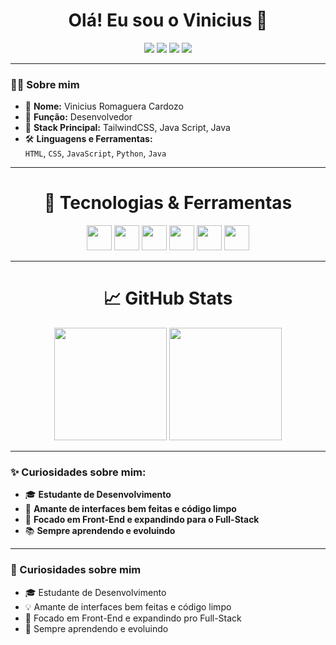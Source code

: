 <h1 align="center">Olá! Eu sou o Vinicius 👋</h1>

<p align="center">
  <img src="https://img.shields.io/badge/Desenvolvedor-🧠-9b59b6?style=for-the-badge" />
  <img src="https://img.shields.io/badge/Fullstack-Developer-2ecc71?style=for-the-badge" />
  <img src="https://img.shields.io/badge/TailwindCSS-38b2ac?style=for-the-badge&logo=tailwind-css&logoColor=white" />
  <img src="https://img.shields.io/badge/TypeScript-3178c6?style=for-the-badge&logo=typescript&logoColor=white" />
</p>

---

### 👨‍💻 Sobre mim

- 👤 **Nome:** Vinicius Romaguera Cardozo  
- 💼 **Função:** Desenvolvedor  
- 🚀 **Stack Principal:** TailwindCSS, Java Script, Java 
- 🛠️ **Linguagens e Ferramentas:**  
  `HTML`, `CSS`, `JavaScript`, `Python`, `Java`

---

<h1 align="center">🧰 Tecnologias & Ferramentas</h1>

<p align="center">
  <img src="https://cdn.jsdelivr.net/gh/devicons/devicon/icons/html5/html5-original.svg" width="40" />
  <img src="https://cdn.jsdelivr.net/gh/devicons/devicon/icons/css3/css3-original.svg" width="40" />
  <img src="https://cdn.jsdelivr.net/gh/devicons/devicon/icons/javascript/javascript-original.svg" width="40" />
  <img src="https://cdn.jsdelivr.net/gh/devicons/devicon/icons/typescript/typescript-original.svg" width="40" />
  <img src="https://cdn.jsdelivr.net/gh/devicons/devicon/icons/python/python-original.svg" width="40" />
  <img src="https://cdn.jsdelivr.net/gh/devicons/devicon/icons/java/java-original.svg" width="40" />
  
</p>

---

<h1 align="center">📈 GitHub Stats</h1>

<p align="center">
  <img src="https://github-readme-stats.vercel.app/api?username=vircsss&show_icons=true&theme=radical" height="180"/>
  <img src="https://github-readme-stats.vercel.app/api/top-langs/?username=vircsss&layout=compact&theme=radical" height="180"/>
</p>

---

### ✨ Curiosidades sobre mim:

- 🎓 **Estudante de Desenvolvimento**
- 🎨 **Amante de interfaces bem feitas e código limpo**
- 🚀 **Focado em Front-End e expandindo para o Full-Stack**
- 📚 **Sempre aprendendo e evoluindo**

---


### 🧩 Curiosidades sobre mim
- 🎓 Estudante de Desenvolvimento
- 💡 Amante de interfaces bem feitas e código limpo
- 📍 Focado em Front-End e expandindo pro Full-Stack
- 🚀 Sempre aprendendo e evoluindo
